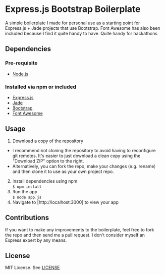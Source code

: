 # Express.js Bootstrap Boilerplate

A simple boilerplate I made for personal use as a starting point for Express.js + Jade projects that use Bootstrap. Font Awesome has also been included because I find it quite handy to have. Quite handy for hackathons.

## Dependencies
### Pre-requisite
* [Node.js](http://nodejs.org)

### Installed via npm or included
* [Express.js](http://expressjs.com)
* [Jade](http://jade-lang.com/)
* [Bootstrap](http://getbootstrap.com/)
* [Font Awesome](http://fortawesome.github.io/Font-Awesome/)

## Usage
1. Download a copy of the repository
  * I recommend not cloning the repository to avoid having to reconfigure git remotes. It's easier to just download a clean copy using the "Download ZIP" option to the right.
  * Alternatively, you can fork the repo, make your changes (e.g. rename) and then clone it to use as your own project repo.
2. Install dependencies using npm  
`$ npm install`
3. Run the app  
`$ node app.js`
4. Navigate to [http://localhost:3000] to view your app

## Contributions
If you want to make any improvements to the boilerplate, feel free to fork the repo and then send me a pull request. I don't consider myself an Express expert by any means.

## License
MIT License. See [LICENSE](/LICENSE)